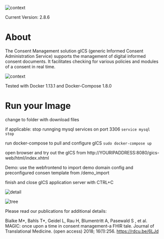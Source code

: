 ![context](https://user-images.githubusercontent.com/22166209/47565115-a5001c80-d927-11e8-8591-9e7937a26faa.PNG)

Current Version: 2.8.6

# About #

The Consent Management solution gICS (generic Informed Consent Administration Service) supports the management of digital informed consent documents. It facilitates checking  for various policies and modules of a consent in real time. 

![context](https://user-images.githubusercontent.com/22166209/42631209-c1a9e236-85d9-11e8-94e8-74b5022a2f43.PNG)

Tested with Docker 1.13.1 and Docker-Compose 1.8.0

# Run your Image #
change to folder with download files			

if applicable: stop runnging mysql services on port 3306 
```service mysql stop```

run docker-compose to pull and configure gICS
```sudo docker-compose up```

open browser and try out the gICS from http://YOURIPADDRESS:8080/gics-web/html/index.xhtml

Demo: use the webfrontend to import demo domain config and preconfigured consen template from /demo_import

finish and close gICS application server with CTRL+C

![detail](https://user-images.githubusercontent.com/22166209/42631227-d0d2c688-85d9-11e8-9612-4f7994d4e49c.PNG)

![tree](https://user-images.githubusercontent.com/22166209/42631235-da0df7b8-85d9-11e8-9069-a3d4ad62cd53.PNG)

Please read our publications for additional details:

Bialke M*, Bahls T*, Geidel L, Rau H, Blumentritt A, Pasewald S , et al.
MAGIC: once upon a time in consent management-a FHIR tale.
Journal of Translational Medicine. (open access) 2018; 16(1):256.
https://rdcu.be/6LJd 